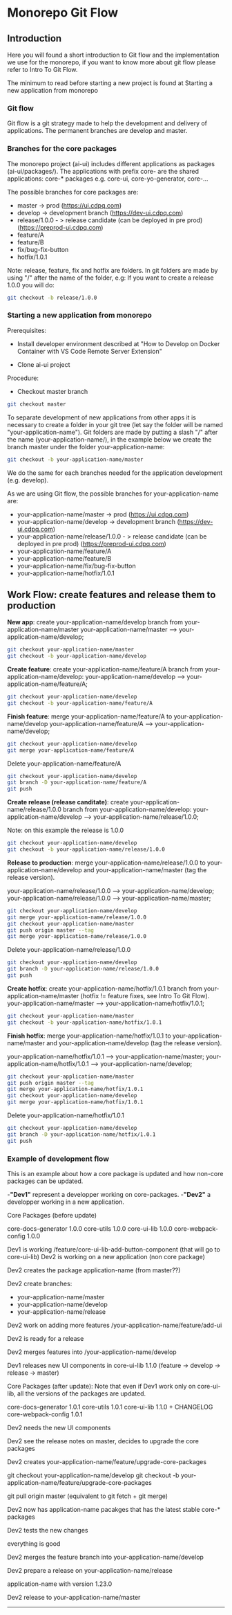 # Monorepo Git Flow

## Introduction

Here you will found a short introduction to Git flow and the implementation we use for the monorepo, if you want to know more about git flow please refer to <Link to="/docs/0-getting-started---10-intro-to-git-flow-">Intro To Git Flow</Link>.

The minimum to read before starting a new project is found at <Link to="/docs/0-getting-started---2-monorepo-git-flow-#starting-a-new-application-from-monorepo">Starting a new application from monorepo</Link>

### Git flow

Git flow is a git strategy made to help the development and delivery of applications. The permanent branches are develop and master.

### Branches for the core packages

The monorepo project (ai-ui) includes different applications as packages (ai-ui/packages/). The applications with prefix core- are the shared applications: core-\* packages e.g. core-ui, core-yo-generator, core-...

The possible branches for core packages are:

- master -> prod (https://ui.cdpq.com)
- develop -> development branch (https://dev-ui.cdpq.com)
- release/1.0.0 - > release candidate (can be deployed in pre prod) (https://preprod-ui.cdpq.com)
- feature/A
- feature/B
- fix/bug-fix-button
- hotfix/1.0.1

Note: release, feature, fix and hotfix are folders. In git folders are made by using "/" after the name of the folder, e.g: If you want to create a release 1.0.0 you will do:

```bash
git checkout -b release/1.0.0
```

<!-- TODO:  explain Lerna managing semver naming-->

### Starting a new application from monorepo

Prerequisites:

- Install developer environment described at "How to Develop on Docker Container with VS Code Remote Server Extension"

- Clone ai-ui project

Procedure:

- Checkout master branch

```bash
git checkout master
```

To separate development of new applications from other apps it is necessary to create a folder in your git tree (let say the folder will be named "your-application-name").
Git folders are made by putting a slash "/" after the name (your-application-name/), in the example below we create the branch master under the folder your-application-name:

```bash
git checkout -b your-application-name/master
```

We do the same for each branches needed for the application development (e.g. develop).

As we are using Git flow, the possible branches for your-application-name are:

<!-- TODO: to test if two folder levels is possible, e.g. your-application-name/release/ -->

- your-application-name/master -> prod (https://ui.cdpq.com)
- your-application-name/develop -> development branch (https://dev-ui.cdpq.com)
- your-application-name/release/1.0.0 - > release candidate (can be deployed in pre prod) (https://preprod-ui.cdpq.com)
- your-application-name/feature/A
- your-application-name/feature/B
- your-application-name/fix/bug-fix-button
- your-application-name/hotfix/1.0.1

## Work Flow: create features and release them to production

**New app**: create your-application-name/develop branch from your-application-name/master
your-application-name/master --> your-application-name/develop;

```bash
git checkout your-application-name/master
git checkout -b your-application-name/develop
```

**Create feature**: create your-application-name/feature/A branch from your-application-name/develop:
your-application-name/develop --> your-application-name/feature/A;

```bash
git checkout your-application-name/develop
git checkout -b your-application-name/feature/A
```

**Finish feature**: merge your-application-name/feature/A to your-application-name/develop
your-application-name/feature/A --> your-application-name/develop;

```bash
git checkout your-application-name/develop
git merge your-application-name/feature/A
```

Delete your-application-name/feature/A

```bash
git checkout your-application-name/develop
git branch -D your-application-name/feature/A
git push
```

**Create release (release canditate)**: create your-application-name/release/1.0.0 branch from your-application-name/develop:
your-application-name/develop --> your-application-name/release/1.0.0;

<!-- TODO: test tags names for release, see how it works with lerna. do we need a prefix for the version? e.g. your-application-name/release/your-application-name@1.0.0-->

Note: on this example the release is 1.0.0

```bash
git checkout your-application-name/develop
git checkout -b your-application-name/release/1.0.0
```

**Release to production**: merge your-application-name/release/1.0.0 to your-application-name/develop and your-application-name/master (tag the release version).

<!-- TODO: see how it works taging with lerna -->

your-application-name/release/1.0.0 --> your-application-name/develop;
your-application-name/release/1.0.0 --> your-application-name/master;

```bash
git checkout your-application-name/develop
git merge your-application-name/release/1.0.0
git checkout your-application-name/master
git push origin master --tag
git merge your-application-name/release/1.0.0
```

Delete your-application-name/release/1.0.0

```bash
git checkout your-application-name/develop
git branch -D your-application-name/release/1.0.0
git push
```

**Create hotfix**: create your-application-name/hotfix/1.0.1 branch from your-application-name/master (hotfix != feature fixes, see <Link to="/docs/0-getting-started---10-intro-to-git-flow-">Intro To Git Flow</Link>).
your-application-name/master --> your-application-name/hotfix/1.0.1;

<!-- TODO: see how it works taging with lerna -->

```bash
git checkout your-application-name/master
git checkout -b your-application-name/hotfix/1.0.1
```

**Finish hotfix**: merge your-application-name/hotfix/1.0.1 to your-application-name/master and your-application-name/develop (tag the release version).

your-application-name/hotfix/1.0.1 --> your-application-name/master;
your-application-name/hotfix/1.0.1 --> your-application-name/develop;

```bash
git checkout your-application-name/master
git push origin master --tag
git merge your-application-name/hotfix/1.0.1
git checkout your-application-name/develop
git merge your-application-name/hotfix/1.0.1
```

Delete your-application-name/hotfix/1.0.1

```bash
git checkout your-application-name/develop
git branch -D your-application-name/hotfix/1.0.1
git push
```

### Example of development flow

This is an example about how a core package is updated and how non-core packages can be updated.

-**"Dev1"** represent a developper working on core-packages. -**"Dev2"** a developper working in a new application.

Core Packages (before update)

core-docs-generator 1.0.0
core-utils 1.0.0
core-ui-lib 1.0.0
core-webpack-config 1.0.0

Dev1 is working /feature/core-ui-lib-add-button-component (that will go to core-ui-lib)
Dev2 is working on a new application (non core package)

Dev2 creates the package application-name (from master??)

Dev2 create branches:

- your-application-name/master
- your-application-name/develop
- your-application-name/release

Dev2 work on adding more features /your-application-name/feature/add-ui

Dev2 is ready for a release

Dev2 merges features into /your-application-name/develop

Dev1 releases new UI components in core-ui-lib 1.1.0 (feature -> develop -> release -> master)

Core Packages (after update): Note that even if Dev1 work only on core-ui-lib, all the versions of the packages are updated.

core-docs-generator 1.0.1
core-utils 1.0.1
core-ui-lib 1.1.0 + CHANGELOG
core-webpack-config 1.0.1

Dev2 needs the new UI components

Dev2 see the release notes on master, decides to upgrade the core packages

Dev2 creates your-application-name/feature/upgrade-core-packages

git checkout your-application-name/develop
git checkout -b your-application-name/feature/upgrade-core-packages

git pull origin master (equivalent to git fetch + git merge)

Dev2 now has application-name pacakges that has the latest stable core-\* packages

Dev2 tests the new changes

everything is good

Dev2 merges the feature branch into your-application-name/develop

Dev2 prepare a release on your-application-name/release

application-name with version 1.23.0

Dev2 release to your-application-name/master

---
